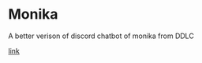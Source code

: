 # Monika
A better verison of discord chatbot of monika from DDLC

[link](https://discord.com/oauth2/authorize?client_id=1375562131784732812&permissions=8934606236736&response_type=code&redirect_uri=https%3A%2F%2Fdiscord.com%2Foauth2%2Fauthorize%3Fclient_id%3D1375562131784732812&integration_type=0&scope=bot+applications.commands+messages.read+applications.commands.permissions.update)
